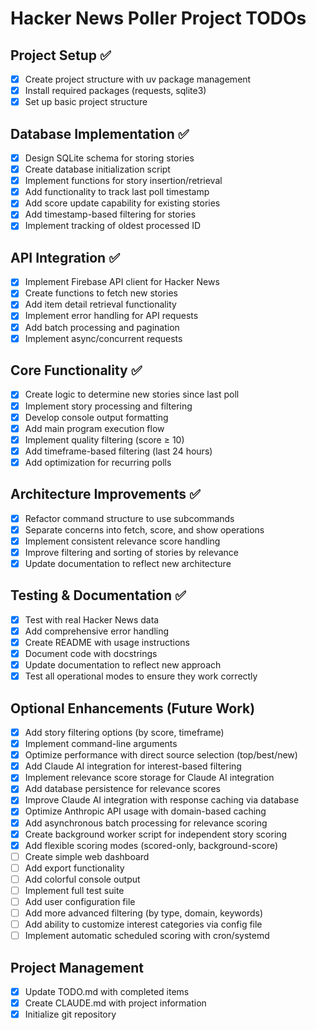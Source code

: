 # Hacker News Poller Project TODOs

## Project Setup ✅
- [x] Create project structure with uv package management
- [x] Install required packages (requests, sqlite3)
- [x] Set up basic project structure

## Database Implementation ✅
- [x] Design SQLite schema for storing stories
- [x] Create database initialization script
- [x] Implement functions for story insertion/retrieval
- [x] Add functionality to track last poll timestamp
- [x] Add score update capability for existing stories
- [x] Add timestamp-based filtering for stories
- [x] Implement tracking of oldest processed ID

## API Integration ✅
- [x] Implement Firebase API client for Hacker News
- [x] Create functions to fetch new stories
- [x] Add item detail retrieval functionality
- [x] Implement error handling for API requests
- [x] Add batch processing and pagination
- [x] Implement async/concurrent requests

## Core Functionality ✅
- [x] Create logic to determine new stories since last poll
- [x] Implement story processing and filtering
- [x] Develop console output formatting
- [x] Add main program execution flow
- [x] Implement quality filtering (score ≥ 10)
- [x] Add timeframe-based filtering (last 24 hours)
- [x] Add optimization for recurring polls

## Architecture Improvements ✅
- [x] Refactor command structure to use subcommands
- [x] Separate concerns into fetch, score, and show operations
- [x] Implement consistent relevance score handling
- [x] Improve filtering and sorting of stories by relevance
- [x] Update documentation to reflect new architecture

## Testing & Documentation ✅
- [x] Test with real Hacker News data
- [x] Add comprehensive error handling
- [x] Create README with usage instructions
- [x] Document code with docstrings
- [x] Update documentation to reflect new approach
- [x] Test all operational modes to ensure they work correctly

## Optional Enhancements (Future Work)
- [x] Add story filtering options (by score, timeframe)
- [x] Implement command-line arguments
- [x] Optimize performance with direct source selection (top/best/new)
- [x] Add Claude AI integration for interest-based filtering
- [x] Implement relevance score storage for Claude AI integration
- [x] Add database persistence for relevance scores
- [x] Improve Claude AI integration with response caching via database
- [x] Optimize Anthropic API usage with domain-based caching
- [x] Add asynchronous batch processing for relevance scoring
- [x] Create background worker script for independent story scoring
- [x] Add flexible scoring modes (scored-only, background-score)
- [ ] Create simple web dashboard
- [ ] Add export functionality
- [ ] Add colorful console output
- [ ] Implement full test suite
- [ ] Add user configuration file
- [ ] Add more advanced filtering (by type, domain, keywords)
- [ ] Add ability to customize interest categories via config file
- [ ] Implement automatic scheduled scoring with cron/systemd

## Project Management
- [x] Update TODO.md with completed items
- [x] Create CLAUDE.md with project information
- [x] Initialize git repository